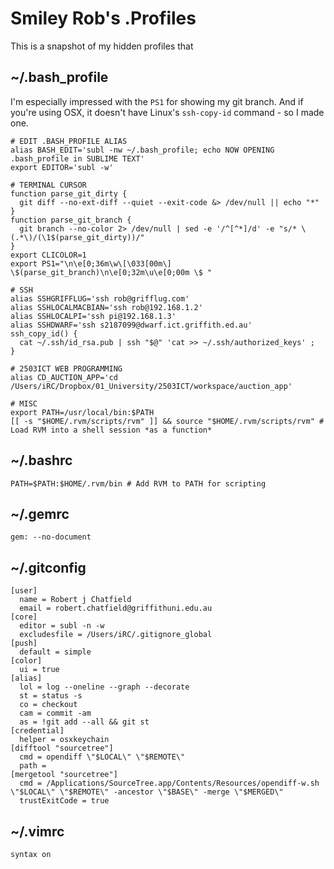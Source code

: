 # Smiley Rob's .Profiles

This is a snapshot of my hidden profiles that

## ~/.bash_profile

I'm especially impressed with the `PS1` for showing my git branch. And if you're using OSX, it doesn't have Linux's `ssh-copy-id` command - so I made one.

    # EDIT .BASH_PROFILE ALIAS
    alias BASH_EDIT='subl -nw ~/.bash_profile; echo NOW OPENING .bash_profile in SUBLIME TEXT'
    export EDITOR='subl -w'

    # TERMINAL CURSOR
    function parse_git_dirty {
      git diff --no-ext-diff --quiet --exit-code &> /dev/null || echo "*"
    }
    function parse_git_branch {
      git branch --no-color 2> /dev/null | sed -e '/^[^*]/d' -e "s/* \(.*\)/(\1$(parse_git_dirty))/"
    }
    export CLICOLOR=1
    export PS1="\n\e[0;36m\w\[\033[00m\] \$(parse_git_branch)\n\e[0;32m\u\e[0;00m \$ "

    # SSH
    alias SSHGRIFFLUG='ssh rob@grifflug.com'
    alias SSHLOCALMACBIAN='ssh rob@192.168.1.2'
    alias SSHLOCALPI='ssh pi@192.168.1.3'
    alias SSHDWARF='ssh s2187099@dwarf.ict.griffith.ed.au'
    ssh_copy_id() {
      cat ~/.ssh/id_rsa.pub | ssh "$@" 'cat >> ~/.ssh/authorized_keys' ;
    }

    # 2503ICT WEB PROGRAMMING
    alias CD_AUCTION_APP='cd /Users/iRC/Dropbox/01_University/2503ICT/workspace/auction_app'

    # MISC
    export PATH=/usr/local/bin:$PATH
    [[ -s "$HOME/.rvm/scripts/rvm" ]] && source "$HOME/.rvm/scripts/rvm" # Load RVM into a shell session *as a function*

## ~/.bashrc
    PATH=$PATH:$HOME/.rvm/bin # Add RVM to PATH for scripting

## ~/.gemrc
    gem: --no-document

## ~/.gitconfig
    [user]
      name = Robert j Chatfield
      email = robert.chatfield@griffithuni.edu.au
    [core]
      editor = subl -n -w
      excludesfile = /Users/iRC/.gitignore_global
    [push]
      default = simple
    [color]
      ui = true
    [alias]
      lol = log --oneline --graph --decorate
      st = status -s
      co = checkout
      cam = commit -am
      as = !git add --all && git st
    [credential]
      helper = osxkeychain
    [difftool "sourcetree"]
      cmd = opendiff \"$LOCAL\" \"$REMOTE\"
      path =
    [mergetool "sourcetree"]
      cmd = /Applications/SourceTree.app/Contents/Resources/opendiff-w.sh \"$LOCAL\" \"$REMOTE\" -ancestor \"$BASE\" -merge \"$MERGED\"
      trustExitCode = true

## ~/.vimrc
    syntax on
